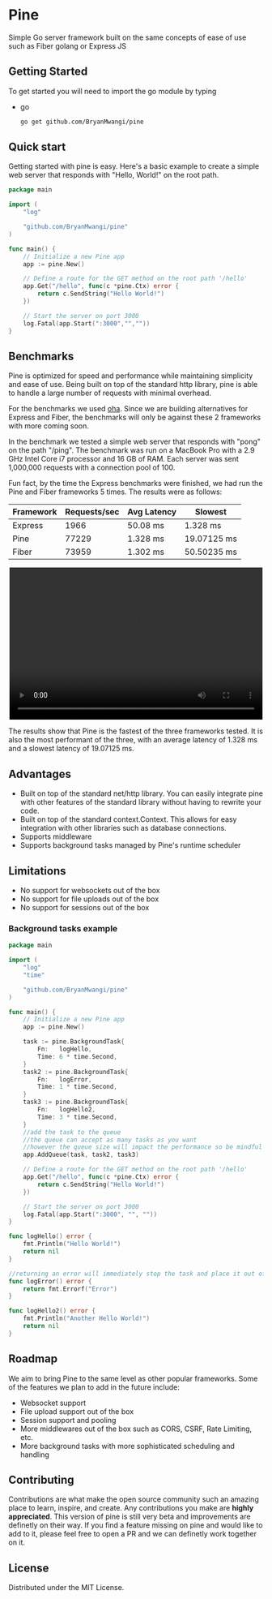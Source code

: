 # Pine

Simple Go server framework built on the same concepts of ease of use such as Fiber golang or Express JS

<!-- GETTING STARTED -->

## Getting Started

To get started you will need to import the go module by typing

- go
  ```sh
  go get github.com/BryanMwangi/pine
  ```

## Quick start

Getting started with pine is easy. Here's a basic example to create a simple web server that responds with "Hello, World!" on the root path.

```go
package main

import (
    "log"

    "github.com/BryanMwangi/pine"
)

func main() {
    // Initialize a new Pine app
    app := pine.New()

    // Define a route for the GET method on the root path '/hello'
    app.Get("/hello", func(c *pine.Ctx) error {
        return c.SendString("Hello World!")
    })

    // Start the server on port 3000
    log.Fatal(app.Start(":3000","",""))
}
```

## Benchmarks

Pine is optimized for speed and performance while maintaining simplicity and ease of use. Being built on top of the standard http library, pine is able to handle a large number of requests with minimal overhead.

For the benchmarks we used [oha](https://github.com/hatoo/oha). Since we are building alternatives for Express and Fiber, the benchmarks will only be against these 2 frameworks with more coming soon.

In the benchmark we tested a simple web server that responds with "pong" on the path "/ping". The benchmark was run on a MacBook Pro with a 2.9 GHz Intel Core i7 processor and 16 GB of RAM. Each server was sent 1,000,000 requests with a connection pool of 100.

Fun fact, by the time the Express benchmarks were finished, we had run the Pine and Fiber frameworks 5 times. The results were as follows:

| Framework | Requests/sec | Avg Latency | Slowest     |
| --------- | ------------ | ----------- | ----------- |
| Express   | 1966         | 50.08 ms    | 1.328 ms    |
| Pine      | 77229        | 1.328 ms    | 19.07125 ms |
| Fiber     | 73959        | 1.302 ms    | 50.50235 ms |

<p float="left" align="middle">
<video src="https://raw.githubusercontent.com/BryanMwangi/main/pine/Benchmarks/benchmark.mp4" width="500" height="300">
</p>

The results show that Pine is the fastest of the three frameworks tested. It is also the most performant of the three, with an average latency of 1.328 ms and a slowest latency of 19.07125 ms.

## Advantages

- Built on top of the standard net/http library. You can easily integrate pine with other features of the standard library without having to rewrite your code.
- Built on top of the standard context.Context. This allows for easy integration with other libraries such as database connections.
- Supports middleware
- Supports background tasks managed by Pine's runtime scheduler

## Limitations

- No support for websockets out of the box
- No support for file uploads out of the box
- No support for sessions out of the box

### Background tasks example

```go
package main

import (
    "log"
    "time"

    "github.com/BryanMwangi/pine"
)

func main() {
	// Initialize a new Pine app
	app := pine.New()

	task := pine.BackgroundTask{
		Fn:   logHello,
		Time: 6 * time.Second,
	}
	task2 := pine.BackgroundTask{
		Fn:   logError,
		Time: 1 * time.Second,
	}
	task3 := pine.BackgroundTask{
		Fn:   logHello2,
		Time: 3 * time.Second,
	}
	//add the task to the queue
	//the queue can accept as many tasks as you want
	//however the queue size will impact the performance so be mindful and demure
	app.AddQueue(task, task2, task3)

	// Define a route for the GET method on the root path '/hello'
	app.Get("/hello", func(c *pine.Ctx) error {
		return c.SendString("Hello World!")
	})

	// Start the server on port 3000
	log.Fatal(app.Start(":3000", "", ""))
}

func logHello() error {
	fmt.Println("Hello World!")
	return nil
}

//returning an error will immediately stop the task and place it out of the queue
func logError() error {
	return fmt.Errorf("Error")
}

func logHello2() error {
	fmt.Println("Another Hello World!")
	return nil
}
```

<!-- ROADMAP -->

## Roadmap

We aim to bring Pine to the same level as other popular frameworks. Some of the features we plan to add in the future include:

- Websocket support
- File upload support out of the box
- Session support and pooling
- More middlewares out of the box such as CORS, CSRF, Rate Limiting, etc.
- More background tasks with more sophisticated scheduling and handling

<!-- CONTRIBUTING -->

## Contributing

Contributions are what make the open source community such an amazing place to learn, inspire, and create. Any contributions you make are **highly appreciated**. This version of pine is still very beta and improvements are definetly on their way. If you find a feature missing on pine and would like to add to it, please feel free to open a PR and we can definetly work together on it.

<!-- LICENSE -->

## License

Distributed under the MIT License.
